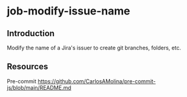# job-modify-issue-name

## Introduction

Modify the name of a Jira's issuer to create git branches, folders, etc.

## Resources

Pre-commit
https://github.com/CarlosAMolina/pre-commit-js/blob/main/README.md

